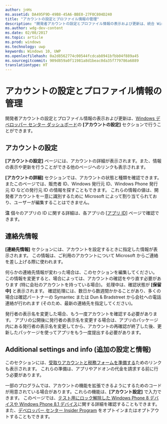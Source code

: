 ```yaml
---
author: jnHs
ms.assetid: DA495F9D-49B8-45A6-BBE0-27F0C804D240
title: "アカウントの設定とプロファイル情報の管理"
description: "開発者アカウントの設定とプロファイル情報の表示および更新は、統合 Windows デベロッパー センター ダッシュボードの [アカウントの設定] セクションで行うことができます。"
ms.author: wdg-dev-content
ms.date: 02/08/2017
ms.topic: article
ms.prod: windows
ms.technology: uwp
keywords: Windows 10, UWP
ms.openlocfilehash: 0a2d8562774c00544fcdcab8941bfbb04f889a45
ms.sourcegitcommit: 909d859a0f11981a8d1beac0da35f779786a6889
translationtype: HT
---
```

# <a name="managing-your-account-settings-and-profile-info"></a>アカウントの設定とプロファイル情報の管理

開発者アカウントの設定とプロファイル情報の表示および更新は、[Windows デベロッパー センター ダッシュボード](using-the-windows-dev-center-dashboard.md)の **[アカウントの設定]** セクションで行うことができます。

## <a name="account-settings"></a>アカウントの設定

**[アカウントの設定]** ページには、アカウントの詳細が表示されます。また、情報の表示や更新を行うことができる他のページへのリンクも表示されます。

**[アカウントの詳細]** セクションでは、アカウントの状態と種類を確認できます。 またこのページでは、販売者 ID、Windows 発行元 ID、Windows Phone 発行元 ID などの発行元 ID の情報を探すこともできます。 これらの情報の値は、開発者アカウントを一意に識別するために Microsoft によって割り当てられており、ユーザーが編集することはできません。

**注**  個々のアプリの ID に関する詳細は、各アプリの [[アプリ ID](view-app-identity-details.md)] ページで確認できます。

## <a name="contact-info"></a>連絡先情報

**[連絡先情報]** セクションには、アカウントを設定するときに指定した情報が表示されます。 この情報は、ご利用のアカウントについて Microsoft からご連絡を差し上げる際に使われます。

何らかの連絡先情報が変わった場合は、このセクションを編集してください。 この情報を変更すると、場合によっては、アカウントの確認をやり直す必要があります (特に会社のアカウントを持っている場合)。 処理中は、確認状態が **[保留中]** と表示されます。 確認処理には、数日から数週間かかることがあり、多くの場合は確認パートナーの Symantec または Dun & Bradstreet から会社への電話連絡が行われます (そのため、最新の連絡先を指定してください)。

発行者の表示名を変更した場合、もう一度アカウントを確認する必要があります。 アプリの公開後に発行者の表示名を変更する場合は、アプリのパッケージ内にある発行者の表示名を変更してから、アカウントの再確認が終了した後、更新したパッケージを使ってアプリをもう一度提出する必要があります。

## <a name="additional-settings-and-info"></a>Additional settings and info (追加の設定と情報)

このセクションには、[受取りアカウントと税務フォームを準備する](setting-up-your-payout-account-and-tax-forms.md)ためのリンクも表示されます。 これらの準備は、アプリやアドオンの代金を請求する前に行う必要があります。

一部のプログラムでは、アカウントの機能を拡張できるようにするためのコードが用意されている場合があります。これらの機能は、**[アカウント設定]** で入力できます。 このページでは、[テスト用にロック解除した Windows Phone 8 デバイスや Windows Phone 8.1 デバイス](http://go.microsoft.com/fwlink/p/?LinkId=533897)に関する詳細を確認することもできます。また、[デベロッパー センター Insider Program](dev-center-insider-program.md) をオプトインまたはオプトアウトすることもできます。


